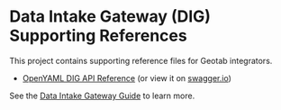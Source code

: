 # Data Intake Gateway (DIG) Supporting References
This project contains supporting reference files for Geotab integrators.

* [OpenYAML DIG API Reference](./data-intake-gateway-api.yaml) (or view it on [swagger.io][dig-swagger-io])

See the [Data Intake Gateway Guide][dig-guide] to learn more.

<!-- Links -->
[dig-guide]: https://docs.google.com/document/d/15uNuPqwFcPLe6vKs_JgY5nPTy2isQ3WYUu4oyQ3cEfQ "DIG Guide"
[dig-swagger-io]: https://editor.swagger.io/?url=https://raw.githubusercontent.com/Geotab/data-intake-gateway/develop/data-intake-gateway-api.yaml "DIG API on swagger.io editor"
